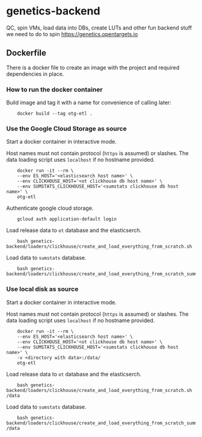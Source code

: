 # genetics-backend
QC, spin VMs, load data into DBs, create LUTs and other fun backend stuff we need to do to spin https://genetics.opentargets.io

## Dockerfile

There is a docker file to create an image with the project and required dependencies in place.

### How to run the docker container

Build image and tag it with a name for convenience of calling later:

```
    docker build --tag otg-etl .
```

### Use the Google Cloud Storage as source

Start a docker container in interactive mode.

Host names must not contain protocol (`https` is assumed) or slashes. The data loading script uses `localhost` if no hostname provided.

```
    docker run -it --rm \
    --env ES_HOST='<elasticsearch host name>' \
    --env CLICKHOUSE_HOST='<ot clickhouse db host name>' \
    --env SUMSTATS_CLICKHOUSE_HOST='<sumstats clickhouse db host name>' \
    otg-etl
```

Authenticate google cloud storage.

```
    gcloud auth application-default login
```

Load release data to `ot` database and the elasticserch.

```
    bash genetics-backend/loaders/clickhouse/create_and_load_everything_from_scratch.sh
```

Load data to `sumstats` database.

```
    bash genetics-backend/loaders/clickhouse/create_and_load_everything_from_scratch_summary_stats.sh
```

### Use local disk as source

Start a docker container in interactive mode.

Host names must not contain protocol (`https` is assumed) or slashes. The data loading script uses `localhost` if no hostname provided.

```
    docker run -it --rm \
    --env ES_HOST='<elasticsearch host name>' \
    --env CLICKHOUSE_HOST='<ot clickhouse db host name>' \
    --env SUMSTATS_CLICKHOUSE_HOST='<sumstats clickhouse db host name>' \
    -v <directory with data>:/data/
    otg-etl
```

Load release data to `ot` database and the elasticserch.

```
    bash genetics-backend/loaders/clickhouse/create_and_load_everything_from_scratch.sh /data
```

Load data to `sumstats` database.

```
    bash genetics-backend/loaders/clickhouse/create_and_load_everything_from_scratch_summary_stats.sh /data
```
